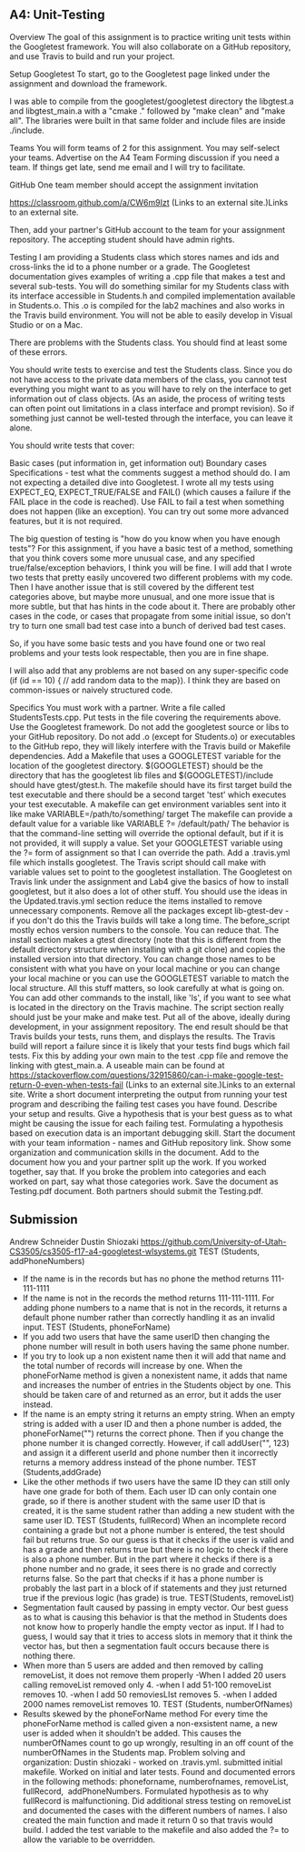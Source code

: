 ## A4: Unit-Testing
Overview
The goal of this assignment is to practice writing unit tests within the Googletest framework. You will also collaborate on a GitHub repository, and use Travis to build and run your project.

Setup Googletest
To start, go to the Googletest page linked under the assignment and download the framework.

I was able to compile from the googletest/googletest directory the libgtest.a and libgtest_main.a with a "cmake ." followed by "make clean" and "make all". The libraries were built in that same folder and include files are inside ./include.

Teams
You will form teams of 2 for this assignment. You may self-select your teams. Advertise on the A4 Team Forming discussion if you need a team. If things get late, send me email and I will try to facilitate. 

GitHub
One team member should accept the assignment invitation

https://classroom.github.com/a/CW6m9Izt (Links to an external site.)Links to an external site.

Then, add your partner's GitHub account to the team for your assignment repository. The accepting student should have admin rights.

Testing
I am providing a Students class which stores names and ids and cross-links the id to a phone number or a grade. The Googletest documentation gives examples of writing a .cpp file that makes a test and several sub-tests. You will do something similar for my Students class with its interface accessible in Students.h and compiled implementation available in Students.o. This .o is compiled for the lab2 machines and also works in the Travis build environment. You will not be able to easily develop in Visual Studio or on a Mac.

There are problems with the Students class. You should find at least some of these errors.

You should write tests to exercise and test the Students class. Since you do not have access to the private data members of the class, you cannot test everything you might want to as you will have to rely on the interface to get information out of class objects. (As an aside, the process of writing tests can often point out limitations in a class interface and prompt revision). So if something just cannot be well-tested through the interface, you can leave it alone.

You should write tests that cover:

Basic cases (put information in, get information out)
Boundary cases
Specifications - test what the comments suggest a method should do.
I am not expecting a detailed dive into Googletest. I wrote all my tests using EXPECT_EQ, EXPECT_TRUE/FALSE and FAIL() (which causes a failure if the FAIL place in the code is reached). Use FAIL to fail a test when something does not happen (like an exception). You can try out some more advanced features, but it is not required.

The big question of testing is "how do you know when you have enough tests"? For this assignment, if you have a basic test of a method, something that you think covers some more unusual case, and any specified true/false/exception behaviors, I think you will be fine. I will add that I wrote two tests that pretty easily uncovered two different problems with my code. Then I have another issue that is still covered by the different test categories above, but maybe more unusual, and one more issue that is more subtle, but that has hints in the code about it. There are probably other cases in the code, or cases that propagate from some initial issue, so don't try to turn one small bad test case into a bunch of derived bad test cases.

So, if you have some basic tests and you have found one or two real problems and your tests look respectable, then you are in fine shape.

I will also add that any problems are not based on any super-specific code (if (id == 10) { // add random data to the map}). I think they are based on common-issues or naively structured code.

Specifics
You must work with a partner.
Write a file called StudentsTests.cpp. Put tests in the file covering the requirements above. Use the Googletest framework. Do not add the googletest source or libs to your GitHub repository. Do not add .o (except for Students.o) or executables to the GitHub repo, they will likely interfere with the Travis build or Makefile dependencies.
Add a Makefile that uses a GOOGLETEST variable for the location of the googletest directory. $(GOOGLETEST) should be the directory that has the googletest lib files and $(GOOGLETEST)/include should have gtest/gtest.h. The makefile should have its first target build the test executable and there should be a second target 'test' which executes your test executable.
A makefile can get environment variables sent into it like
make VARIABLE=/path/to/something/ target
The makefile can provide a default value for a variable like
VARIABLE ?= /default/path/
The behavior is that the command-line setting will override the optional default, but if it is not provided, it will supply a value. Set your GOOGLETEST variable using the ?= form of assignment so that I can override the path.
Add a .travis.yml file which installs googletest. The Travis script should call make with variable values set to point to the googletest installation. The Googletest on Travis link under the assignment and Lab4 give the basics of how to install googletest, but it also does a lot of other stuff. You should use the ideas in the Updated.travis.yml section reduce the items installed to remove unnecessary components. Remove all the packages except lib-gtest-dev - if you don't do this the Travis builds will take a long time. The before_script mostly echos version numbers to the console. You can reduce that. The install section makes a gtest directory (note that this is different from the default directory structure when installing with a git clone) and copies the installed version into that directory. You can change those names to be consistent with what you have on your local machine or you can change your local machine or you can use the GOOGLETEST variable to match the local structure. All this stuff matters, so look carefully at what is going on. You can add other commands to the install, like 'ls', if you want to see what is located in the directory on the Travis machine. The script section really should just be your make and make test. 
Put all of the above, ideally during development, in your assignment repository. The end result should be that Travis builds your tests, runs them, and displays the results. The Travis build will report a failure since it is likely that your tests find bugs which fail tests. Fix this by adding your own main to the test .cpp file and remove the linking with gtest_main.a. A useable main can be found at https://stackoverflow.com/questions/32915860/can-i-make-google-test-return-0-even-when-tests-fail (Links to an external site.)Links to an external site.
Write a short document interpreting the output from running your test program and describing the failing test cases you have found. Describe your setup and results. Give a hypothesis that is your best guess as to what might be causing the issue for each failing test. Formulating a hypothesis based on execution data is an important debugging skill. Start the document with your team information - names and GitHub repository link. Show some organization and communication skills in the document.
Add to the document how you and your partner split up the work. If you worked together, say that. If you broke the problem into categories and each worked on part, say what those categories work. Save the document as Testing.pdf document.
Both partners should submit the Testing.pdf.

## Submission
Andrew Schneider
Dustin Shiozaki
https://github.com/University-of-Utah-CS3505/cs3505-f17-a4-googletest-wlsystems.git
TEST​ ​(Students,​ ​addPhoneNumbers)
- If the name is in the records but has no phone the method returns 111-111-1111
- If the name is not in the records the method returns 111-111-1111.
For adding phone numbers to a name that is not in the records, it returns a default phone
number rather than correctly handling it as an invalid input.
TEST​ ​(Students,​ ​phoneForName)
- If you add two users that have the same userID then changing the phone number
will result in both users having the same phone number.
- If you try to look up a non existent name then it will add that name and the total
number of records will increase by one.
When the phoneForName method is given a nonexistent name, it adds that name and
increases the number of entries in the Students object by one. This should be taken care of and
returned as an error, but it adds the user instead.
- If the name is an empty string it returns an empty string.
When an empty string is added with a user ID and then a phone number is added,
the phoneForName("") returns the correct phone. Then if you change the phone number
it is changed correctly. However, if call addUser("", 123) and assign it a different userId and
phone number then it incorrectly returns a memory address instead of the phone number.
TEST​ ​(Students,​ ​addGrade)
- Like the other methods if two users have the same ID they can still only have
one grade for both of them.
Each user ID can only contain one grade, so if there is another student with the same
user ID that is created, it is the same student rather than adding a new student with the same
user ID.
TEST​ ​(Students,​ ​fullRecord)
When an incomplete record containing a grade but not a phone number is entered, the
test should fail but returns true. So our guess is that it checks if the user is valid and has a
grade and then returns true but there is no logic to check if there is also a phone number. But in
the part where it checks if there is a phone number and no grade, it sees there is no grade and
correctly returns false. So the part that checks if it has a phone number is probably the last part
in a block of if statements and they just returned true if the previous logic (has grade) is true.
TEST​ ​(Students,​ ​removeList)
- Segmentation fault caused by passing in empty vector.
Our best guess as to what is causing this behavior is that the method in Students does
not know how to properly handle the empty vector as input. If I had to guess, I would say that it
tries to access slots in memory that it think the vector has, but then a segmentation fault occurs
because there is nothing there.
- When more than 5 users are added and then removed by calling removeList, it does not
remove them properly
-When I added 20 users calling removeList removed only 4.
-when I add 51-100 removeList removes 10.
-when I add 50 removiesLIst removes 5.
-when I added 2000 names removeList removes 10.
TEST​ ​(Students,​ ​numberOfNames)
- Results skewed by the phoneForName method
For every time the phoneForName method is called given a non-exsistent name, a new
user is added when it shouldn’t be added. This causes the numberOfNames count to go up
wrongly, resulting in an off count of the numberOfNames in the Students map.
Problem​ ​solving​ ​and​ ​organization:
Dustin​ ​shiozaki​ ​-​ ​ ​worked on .travis.yml. submitted initial makefile. Worked on initial and later
tests. Found and documented errors in the following methods: phoneforname, numberofnames,
removeList,​ ​ ​fullRecord,​ ​ ​addPhoneNumbers.​ ​ ​Formulated hypothesis as to why
fullRecord is malfunctioning. Did additional stress testing on removeList and
documented the cases with the different numbers of names. I also created the main
function and made it return 0 so that travis would build. I added the test variable to the
makefile and also added the ?= to allow the variable to be overridden.
